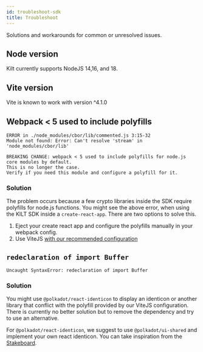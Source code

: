 ```yaml
---
id: troubleshoot-sdk
title: Troubleshoot
---
```


Solutions and workarounds for common or unresolved issues.

## Node version
Kilt currently supports NodeJS 14,16, and 18.

## Vite version
Vite is known to work with version ^4.1.0

## Webpack < 5 used to include polyfills

```
ERROR in ./node_modules/cbor/lib/commented.js 3:15-32
Module not found: Error: Can't resolve 'stream' in 'node_modules/cbor/lib'

BREAKING CHANGE: webpack < 5 used to include polyfills for node.js core modules by default.
This is no longer the case.
Verify if you need this module and configure a polyfill for it.
```

### Solution

The problem occurs because a few crypto libraries inside the SDK require polyfills for node.js functions.
You might see the above error, when using the KILT SDK inside a `create-react-app`.
There are two options to solve this.

1. Eject your create react app and configure the polyfills manually in your webpack config.
2. Use ViteJS [with our recommended configuration](./04_integrate/04_vitejs.md)

## `redeclaration of import Buffer`

```
Uncaught SyntaxError: redeclaration of import Buffer
```

### Solution

You might use `@polkadot/react-identicon` to display an identicon or another library that conflict with the polyfill provided by our ViteJS configuration.
There is currently no better solution but to remove the dependency and try to use an alternative.

For `@polkadot/react-identicon`, we suggest to use `@polkadot/ui-shared` and implement your own react identicon.
You can take inspiration from the [Stakeboard](https://github.com/BTE-Trusted-Entity/stakeboard/blob/8a9713f786a05487daa4bfc394c95b60820c5147/src/components/Identicon/Identicon.tsx).
